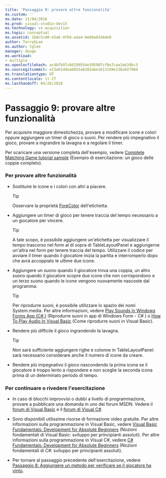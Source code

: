 ```yaml
---
title: 'Passaggio 9: provare altre funzionalità'
ms.custom: ''
ms.date: 11/04/2016
ms.prod: visual-studio-dev15
ms.technology: vs-acquisition
ms.topic: conceptual
ms.assetid: 1b0c5c80-e5a6-4f69-a4a4-0e89a82d4de0
author: TerryGLee
ms.author: tglee
manager: douge
ms.workload:
- multiple
ms.openlocfilehash: ac46fb97c0d199554e395907cf8e7caa3a634bc3
ms.sourcegitcommit: e13e61ddea6032a8282abe16131d9e136a927984
ms.translationtype: HT
ms.contentlocale: it-IT
ms.lasthandoff: 04/26/2018
---
```

# <a name="step-9-try-other-features"></a>Passaggio 9: provare altre funzionalità
Per acquisire maggiore dimestichezza, provare a modificare icone e colori oppure aggiungere un timer di gioco o suoni. Per rendere più impegnativo il gioco, provare a ingrandire la lavagna e a regolare il timer.  

 Per scaricare una versione completa dell'esempio, vedere [Complete Matching Game tutorial sample](http://code.msdn.microsoft.com/Complete-Matching-Game-4cffddba) (Esempio di esercitazione: un gioco delle coppie completo).  

### <a name="to-try-other-features"></a>Per provare altre funzionalità  

-   Sostituire le icone e i colori con altri a piacere.  

    > [!TIP]
    >  Osservare la proprietà [ForeColor](http://msdn.microsoft.com/library/system.windows.forms.control.forecolor.aspx) dell'etichetta.  

-   Aggiungere un timer di gioco per tenere traccia del tempo necessario a un giocatore per vincere.  

    > [!TIP]
    >  A tale scopo, è possibile aggiungere un'etichetta per visualizzare il tempo trascorso nel form al di sopra di TableLayoutPanel e aggiungerne un'altra nel form per tenere traccia del tempo. Utilizzare il codice per avviare il timer quando il giocatore inizia la partita e interromperlo dopo che avrà accoppiato le ultime due icone.  

-   Aggiungere un suono quando il giocatore trova una coppia, un altro suono quando il giocatore scopre due icone che non corrispondono e un terzo suono quando le icone vengono nuovamente nascoste dal programma.  

    > [!TIP]
    >  Per riprodurre suoni, è possibile utilizzare lo spazio dei nomi System.media. Per altre informazioni, vedere [Play Sounds in Windows Forms App (C# )](http://youtu.be/qOh4ooHg1UU) (Riprodurre suoni in app di Windows Form - C# ) o [How To Play Audio In Visual Basic](http://youtu.be/-4oPDeQrtMs) (Come riprodurre suoni in Visual Basic).  

-   Rendere più difficile il gioco ingrandendo la lavagna.  

    > [!TIP]
    >  Non sarà sufficiente aggiungere righe e colonne in TableLayoutPanel: sarà necessario considerare anche il numero di icone da creare.  

-   Rendere più impegnativo il gioco nascondendo la prima icona se il giocatore è troppo lento a rispondere e non sceglie la seconda icona prima di un determinato periodo di tempo.  

### <a name="to-continue-or-review"></a>Per continuare o rivedere l'esercitazione  

-   In caso di blocchi improvvisi o dubbi a livello di programmazione, provare a pubblicare una domanda in uno dei forum MSDN. Vedere il [forum di Visual Basic](http://social.msdn.microsoft.com/Forums/home?forum=vbgeneral) e il [forum di Visual C#](http://social.msdn.microsoft.com/Forums/home?forum=csharpgeneral).  

-   Sono disponibili utilissime risorse di formazione video gratuite. Per altre informazioni sulla programmazione in Visual Basic, vedere [Visual Basic Fundamentals: Development for Absolute Beginners](http://channel9.msdn.com/Series/Visual-Basic-Development-for-Absolute-Beginners) (Nozioni fondamentali di Visual Basic: sviluppo per principianti assoluti). Per altre informazioni sulla programmazione in Visual C#, vedere [C# Fundamentals: Development for Absolute Beginners](http://channel9.msdn.com/Series/C-Sharp-Fundamentals-Development-for-Absolute-Beginners) (Nozioni fondamentali di C#: sviluppo per principianti assoluti).  

-   Per tornare al passaggio precedente dell'esercitazione, vedere [Passaggio 8: Aggiungere un metodo per verificare se il giocatore ha vinto](../ide/step-8-add-a-method-to-verify-whether-the-player-won.md).
